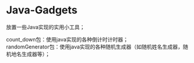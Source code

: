 # Java-Gadgets
放置一些Java实现的实用小工具；

count_down包：使用java实现的各种倒计时计时器；  
randomGenerator包：使用java实现的各种随机生成器（如随机姓名生成器，随机地名生成器等）；
